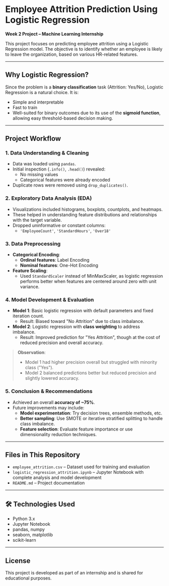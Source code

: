 # Employee Attrition Prediction Using Logistic Regression

**Week 2 Project – Machine Learning Internship**  

This project focuses on predicting employee attrition using a Logistic Regression model. The objective is to identify whether an employee is likely to leave the organization, based on various HR-related features.

---

## Why Logistic Regression?

Since the problem is a **binary classification** task (Attrition: Yes/No), Logistic Regression is a natural choice. It is:
- Simple and interpretable
- Fast to train
- Well-suited for binary outcomes due to its use of the **sigmoid function**, allowing easy threshold-based decision making.

---

## Project Workflow

### 1. Data Understanding & Cleaning
- Data was loaded using `pandas`.
- Initial inspection (`.info()`, `.head()`) revealed:
  - No missing values
  - Categorical features were already encoded
- Duplicate rows were removed using `drop_duplicates()`.

### 2. Exploratory Data Analysis (EDA)
- Visualizations included histograms, boxplots, countplots, and heatmaps.
- These helped in understanding feature distributions and relationships with the target variable.
- Dropped uninformative or constant columns:
  - `'EmployeeCount'`, `'StandardHours'`, `'Over18'`

### 3. Data Preprocessing
- **Categorical Encoding**:
  - **Ordinal features**: Label Encoding
  - **Nominal features**: One-Hot Encoding
- **Feature Scaling**:
  - Used `StandardScaler` instead of MinMaxScaler, as logistic regression performs better when features are centered around zero with unit variance.

### 4. Model Development & Evaluation
- **Model 1**: Basic logistic regression with default parameters and fixed iteration count.
  - Result: Biased toward "No Attrition" due to class imbalance.
- **Model 2**: Logistic regression with **class weighting** to address imbalance.
  - Result: Improved prediction for "Yes Attrition", though at the cost of reduced precision and overall accuracy.

> **Observation**:  
> - Model 1 had higher precision overall but struggled with minority class ("Yes").  
> - Model 2 balanced predictions better but reduced precision and slightly lowered accuracy.

### 5. Conclusion & Recommendations
- Achieved an overall **accuracy of ~75%**.
- Future improvements may include:
  - **Model experimentation**: Try decision trees, ensemble methods, etc.
  - **Better sampling**: Use SMOTE or iterative stratified splitting to handle class imbalance.
  - **Feature selection**: Evaluate feature importance or use dimensionality reduction techniques.

---

## Files in This Repository

- `employee_attrition.csv` – Dataset used for training and evaluation
- `logistic_regression_attrition.ipynb` – Jupyter Notebook with complete analysis and model development
- `README.md` – Project documentation

---

## 🛠 Technologies Used

- Python 3.x
- Jupyter Notebook
- pandas, numpy
- seaborn, matplotlib
- scikit-learn

---

## License

This project is developed as part of an internship and is shared for educational purposes.

